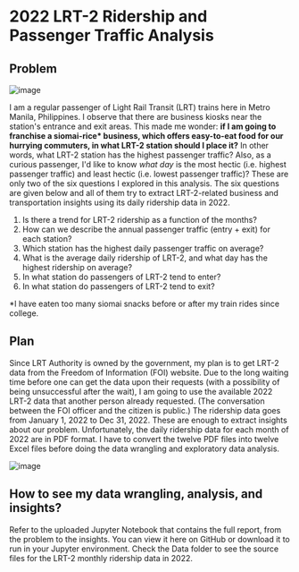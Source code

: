 # 2022 LRT-2 Ridership and Passenger Traffic Analysis
## Problem

![image](https://github.com/marvin-rubia/2022-LRT-2-Ridership-Analysis/assets/140475770/5049542c-3427-4f4d-993f-c7a418214c0c)

I am a regular passenger of Light Rail Transit (LRT) trains here in Metro Manila, Philippines. I observe that there are business kiosks near the station's entrance and exit areas. This made me wonder: __if I am going to franchise a siomai-rice* business, which offers easy-to-eat food for our hurrying commuters, in what LRT-2 station should I place it?__ In other words, what LRT-2 station has the highest passenger traffic? Also, as a curious passenger, I'd like to know _what day_ is the most hectic (i.e. highest passenger traffic) and least hectic (i.e. lowest passenger traffic)? These are only two of the six questions I explored in this analysis. The six questions are given below and all of them try to extract LRT-2-related business and transportation insights using its daily ridership data in 2022. <br>

1. Is there a trend for LRT-2 ridership as a function of the months?
2. How can we describe the annual passenger traffic (entry + exit) for each station? 
3. Which station has the highest daily passenger traffic on average?
4. What is the average daily ridership of LRT-2, and what day has the highest ridership on average?
5. In what station do passengers of LRT-2 tend to enter?
6. In what station do passengers of LRT-2 tend to exit?

*I have eaten too many siomai snacks before or after my train rides since college. 

## Plan 
Since LRT Authority is owned by the government, my plan is to get LRT-2 data from the Freedom of Information (FOI) website. Due to the long waiting time before one can get the data upon their requests (with a possibility of being unsuccessful after the wait), I am going to use the available 2022 LRT-2 data that another person already requested. (The conversation between the FOI officer and the citizen is public.) The ridership data goes from January 1, 2022 to Dec 31, 2022. These are enough to extract insights about our problem. Unfortunately, the daily ridership data for each month of 2022 are in PDF format. I have to convert the twelve PDF files into twelve Excel files before doing the data wrangling and exploratory data analysis.

![image](https://github.com/marvin-rubia/2022-LRT-2-Ridership-Analysis/assets/140475770/6b757d8f-a911-4c4b-b66c-5f0aad01900f)

## How to see my data wrangling, analysis, and insights?
Refer to the uploaded Jupyter Notebook that contains the full report, from the problem to the insights. You can view it here on GitHub or download it to run in your Jupyter environment. Check the Data folder to see the source files for the LRT-2 monthly ridership data in 2022.
